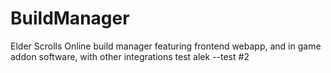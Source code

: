 # BuildManager
Elder Scrolls Online build manager featuring frontend webapp, and in game addon software, with other integrations
test
alek --test #2
